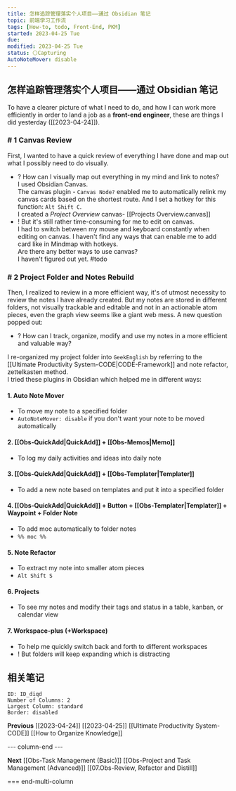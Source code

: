 ```yaml
---
title: 怎样追踪管理落实个人项目——通过 Obsidian 笔记
topic: 前端学习工作流
tags: [How-to, todo, Front-End, PKM]
started: 2023-04-25 Tue
due: 
modified: 2023-04-25 Tue
status: ⚪Capturing
AutoNoteMover: disable
---
```

## 怎样追踪管理落实个人项目——通过 Obsidian 笔记
To have a clearer picture of what I need to do, and how I can work more efficiently in order to land a job as a **front-end engineer**, these are things I did yesterday ([[2023-04-24]]).
### # 1 Canvas Review
First, I wanted to have a quick review of everything I have done and map out what I possibly need to do visually. 
- ? How can I visually map out everything in my mind and link to notes?  
I used Obsidian Canvas.  
The canvas plugin - `Canvas Node?` enabled me to automatically relink my canvas cards based on the shortest route. And I set a hotkey for this function: `Alt Shift C`.  
I created a *Project Overview* canvas- [[Projects Overview.canvas]] 
- ! But it's still rather time-consuming for me to edit on canvas.  
I had to switch between my mouse and keyboard constantly when editing on canvas. I haven't find any ways that can enable me to add card like in Mindmap with hotkeys.  
Are there any better ways to use canvas?  
I haven't figured out yet. #todo
### # 2 Project Folder and Notes Rebuild
Then, I realized to review in a more efficient way, it's of utmost necessity to review the notes I have already created. But my notes are stored in different folders, not visually trackable and editable and not in an actionable atom pieces, even the graph view seems like a giant web mess. A new question popped out:
- ? How can I track, organize, modify and use my notes in a more efficient and valuable way? 

I re-organized my project folder into `GeekEnglish` by referring to the [[Ultimate Productivity System-CODE|CODE-Framework]] and note refactor, zettelkasten method.  
I tried these plugins in Obsidian which helped me in different ways:
#### 1. Auto Note Mover
- To move my note to a specified folder
- `AutoNoteMover: disable` if you don't want your note to be moved automatically 
#### 2. [[Obs-QuickAdd|QuickAdd]] + [[Obs-Memos|Memo]]
- To log my daily activities and ideas into daily note
#### 3. [[Obs-QuickAdd|QuickAdd]] + [[Obs-Templater|Templater]]
- To add a new note based on templates and put it into a specified folder
#### 4. [[Obs-QuickAdd|QuickAdd]] + Button + [[Obs-Templater|Templater]] + Waypoint + Folder Note
- To add moc automatically to folder notes
- `%% moc %%` 
#### 5. Note Refactor
- To extract my note into smaller atom pieces
- `Alt Shift S`
#### 6. Projects
- To see my notes and modify their tags and status in a table, kanban, or calendar view
#### 7. Workspace-plus (+Workspace) 
- To help me quickly switch back and forth to different workspaces
- ! But folders will keep expanding which is distracting

## 相关笔记

```start-multi-column
ID: ID_diqd
Number of Columns: 2
Largest Column: standard
Border: disabled 
```

**Previous**
[[2023-04-24]]
[[2023-04-25]]
[[Ultimate Productivity System-CODE]]
[[How to Organize Knowledge]]

--- column-end ---

**Next**
[[Obs-Task Management (Basic)]]
[[Obs-Project and Task Management (Advanced)]]
[[07.Obs-Review, Refactor and Distill]]

=== end-multi-column

